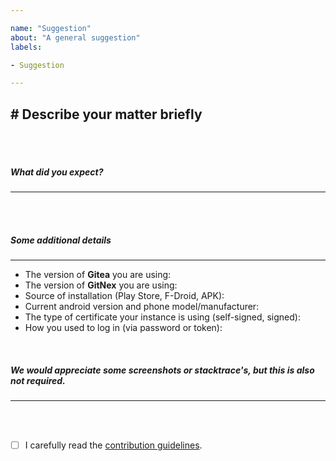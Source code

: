```yaml
---

name: "Suggestion"
about: "A general suggestion"
labels:

- Suggestion

---
```


## # Describe your matter briefly
<br><br>

##### What did you expect?
---
<br><br>

##### Some additional details
---

* The version of **Gitea** you are using: 
* The version of **GitNex** you are using: 
* Source of installation (Play Store, F-Droid, APK): 
* Current android version and phone model/manufacturer: 
* The type of certificate your instance is using (self-signed, signed): 
* How you used to log in (via password or token): 
<br>

##### We would appreciate some screenshots or stacktrace's, but this is also not required.
---
<!-- Screenshots and stacktrace's can go here. -->
<br><br>

- [ ] I carefully read the [contribution guidelines](https://codeberg.org/GitNex/GitNex/src/branch/main/CONTRIBUTING.md).
<br>

<!-- Thank you for your time. --> 
